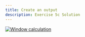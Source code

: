 ```yaml
---
title: Create an output
description: Exercise 5c Solution
---
```


[![Window calculation](/gifs/5.5.gif)](/gifs/5.5.gif)
